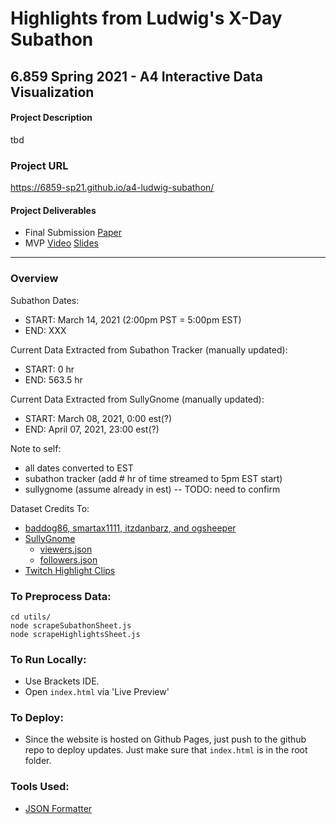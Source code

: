 # Highlights from Ludwig's X-Day Subathon

## 6.859 Spring 2021 - A4 Interactive Data Visualization

#### Project Description
tbd

### Project URL
https://6859-sp21.github.io/a4-ludwig-subathon/

#### Project Deliverables
- Final Submission [Paper]()
- MVP [Video](https://youtu.be/nUda4JRYS7U) [Slides](https://docs.google.com/presentation/d/1e-SIilkMOaA-3OfUn5qYDrHJ5L7LxpdqVNObbwEFuuA/edit?usp=sharing)

-----------------------------

### Overview

Subathon Dates:
- START: March 14, 2021 (2:00pm PST = 5:00pm EST) 
- END: XXX

Current Data Extracted from Subathon Tracker (manually updated):
- START: 0 hr
- END: 563.5 hr

Current Data Extracted from SullyGnome (manually updated):
- START: March 08, 2021, 0:00  est(?)
- END: April 07, 2021, 23:00 est(?)

Note to self:
- all dates converted to EST
- subathon tracker (add # hr of time streamed to 5pm EST start)
- sullygnome (assume already in est) -- TODO: need to confirm

Dataset Credits To:
- [baddog86, smartax1111, itzdanbarz, and ogsheeper](https://docs.google.com/spreadsheets/d/e/2PACX-1vThvKnVHDeF0iGgL7Bkx6wz_SE2hh2RvxzqEHyqtZvR3H0DXuOwwh5MdwnbzMYvluul97ld364VANqm/pubhtml#)
- [SullyGnome](https://sullygnome.com/channel/ludwig)
	* [viewers.json](https://sullygnome.com/api/charts/linecharts/getconfig/ChannelViewers/30/0/12171601/ludwig/%20/%20/0/0/%20/) 
	* [followers.json](https://sullygnome.com/api/charts/linecharts/getconfig/ChannelFollowers/7/0/12171601/ludwig/%20/%20/0/0/%20/)
- [Twitch Highlight Clips](https://docs.google.com/spreadsheets/d/e/2PACX-1vQLW71Ytd45ilfzRnforyZJthghXUickXMZdhY_phG8rAEO7eYqOCTj2u5DlxN0x5s1xP-ondSwf3RD/pubhtml#)

### To Preprocess Data:
```
cd utils/
node scrapeSubathonSheet.js
node scrapeHighlightsSheet.js
```

### To Run Locally:

- Use Brackets IDE. 
- Open ```index.html``` via 'Live Preview'

### To Deploy:

- Since the website is hosted on Github Pages, just push to the github repo to deploy updates. Just make sure that ```index.html``` is in the root folder.


### Tools Used:
- [JSON Formatter](https://jsonformatter.curiousconcept.com/)

